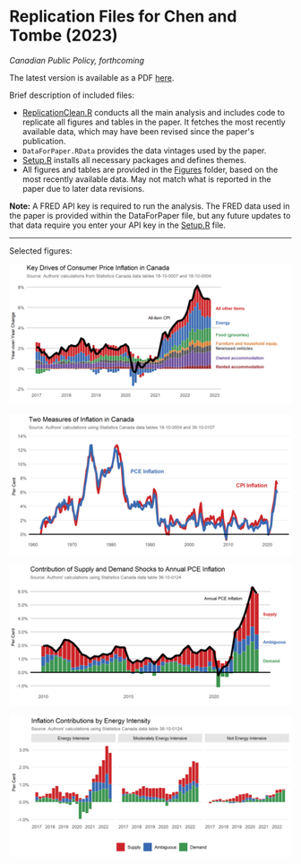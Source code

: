 # Replication Files for Chen and Tombe (2023)

*Canadian Public Policy, forthcoming*

The latest version is available as a PDF [here](Chen_and_Tombe_2022.pdf).

Brief description of included files:

- [ReplicationClean.R](ReplicationClean.R) conducts all the main analysis and includes code to replicate all figures and tables in the paper. It fetches the most recently available data, which may have been revised since the paper's publication. 
- `DataForPaper.RData` provides the data vintages used by the paper.
- [Setup.R](Setup.R) installs all necessary packages and defines themes.
- All figures and tables are provided in the [Figures](Figures) folder, based on the most recently available data. May not match what is reported in the paper due to later data revisions.

**Note:** A FRED API key is required to run the analysis. The FRED data used in the paper is provided within the DataForPaper file, but any future updates to that data require you enter your API key in the [Setup.R](Setup.R) file.

---

Selected figures:

![](Figures/Figure1.png)

![](Figures/Figure3.png)

![](Figures/Figure5a.png)

![](Figures/Figure7.png)
